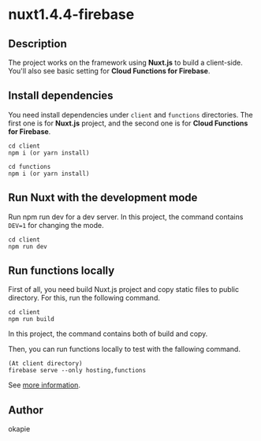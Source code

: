 # nuxt1.4.4-firebase

## Description

The project works on the framework using __Nuxt.js__ to build a client-side.
You'll also see basic setting for __Cloud Functions for Firebase__.

## Install dependencies

You need install dependencies under ```client``` and ```functions``` directories. The first one is for __Nuxt.js__ project, and the second one is for __Cloud Functions for Firebase__.

```
cd client
npm i (or yarn install)
```

```
cd functions
npm i (or yarn install)
```

## Run Nuxt with the development mode

Run npm run dev for a dev server. In this project, the command contains ```DEV=1``` for changing the mode.

```
cd client
npm run dev
```

## Run functions locally

First of all, you need build Nuxt.js project and copy static files to public directory. For this, run the following command.

```
cd client
npm run build
```

In this project, the command contains both of build and copy. 

Then, you can run functions locally to test with the fallowing command.

```
(At client directory)
firebase serve --only hosting,functions
```

See [more information](https://firebase.google.com/docs/functions/local-emulator?hl=en).

## Author

okapie